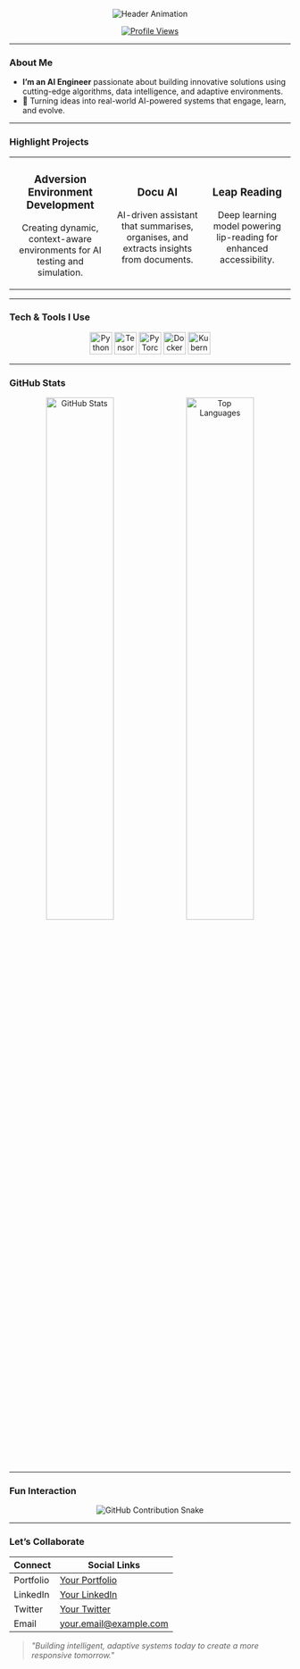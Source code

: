 <p align="center">
  <img src="https://capsule-render.vercel.app/api?text=AI Engineer at Your Name&animation=fadeIn&type=wave&color=gradient&height=100" alt="Header Animation"/>
</p>

<p align="center">
  <a href="https://komarev.com/ghpvc/?username=YOUR_USERNAME&color=blue&style=for-the-badge">
    <img src="https://komarev.com/ghpvc/?username=YOUR_USERNAME&color=blue&style=for-the-badge" alt="Profile Views"/>
  </a>
</p>

---

###  About Me

- **I’m an AI Engineer** passionate about building innovative solutions using cutting-edge algorithms, data intelligence, and adaptive environments.
- 🚀 Turning ideas into real-world AI-powered systems that engage, learn, and evolve.

---

###  Highlight Projects

<div align="center">
  <table>
    <tr>
      <td align="center">
        <h3>Adversion Environment Development</h3>
        <p>Creating dynamic, context-aware environments for AI testing and simulation.</p>
      </td>
      <td align="center">
        <h3>Docu AI</h3>
        <p>AI-driven assistant that summarises, organises, and extracts insights from documents.</p>
      </td>
      <td align="center">
        <h3>Leap Reading</h3>
        <p>Deep learning model powering lip-reading for enhanced accessibility.</p>
      </td>
    </tr>
  </table>
</div>

---

###  Tech & Tools I Use

<p align="center">
  <img src="https://cdn.jsdelivr.net/gh/devicons/devicon/icons/python/python-original.svg" width="40px" alt="Python"/>
  <img src="https://cdn.jsdelivr.net/gh/devicons/devicon/icons/tensorflow/tensorflow-original.svg" width="40px" alt="TensorFlow"/>
  <img src="https://cdn.jsdelivr.net/gh/devicons/devicon/icons/pytorch/pytorch-original.svg" width="40px" alt="PyTorch"/>
  <img src="https://cdn.jsdelivr.net/gh/devicons/devicon/icons/docker/docker-original.svg" width="40px" alt="Docker"/>
  <img src="https://cdn.jsdelivr.net/gh/devicons/devicon/icons/kubernetes/kubernetes-plain.svg" width="40px" alt="Kubernetes"/>
</p>

---

###  GitHub Stats

<p align="center">
  <img width="49%" src="https://github-readme-stats.vercel.app/api?username=Amit9785&show_icons=true&theme=dracula" alt="GitHub Stats"/>
  <img width="49%" src="https://github-readme-stats.vercel.app/api/top-langs/?username=Amit9785&layout=compact&theme=dracula" alt="Top Languages"/>
</p>

---

###  Fun Interaction

<p align="center">
  <!-- Contribution graph Snake animation -->
  <img src="https://github.com/Amit9785/Amit9785/blob/output/github-contribution-grid-snake.svg" alt="GitHub Contribution Snake"/>
</p>

---

###  Let’s Collaborate

|  Connect   |  Social Links     |
|-------------|--------------------|
| Portfolio   | [Your Portfolio](#) |
| LinkedIn    | [Your LinkedIn](#)  |
| Twitter     | [Your Twitter](#)   |
| Email       | your.email@example.com |

> *"Building intelligent, adaptive systems today to create a more responsive tomorrow."*

